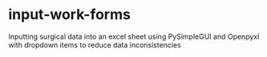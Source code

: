 # input-work-forms
Inputting surgical data into an excel sheet using PySimpleGUI and Openpyxl with dropdown items to reduce data inconsistencies 
